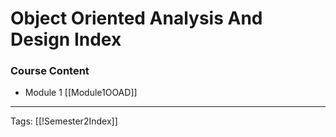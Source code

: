# Object Oriented Analysis And Design Index

### Course Content
- Module 1 [[Module1OOAD]]


---
Tags: [[!Semester2Index]]